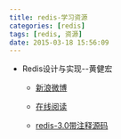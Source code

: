 ```yaml
---
title: redis-学习资源
categories: [redis]
tags: [redis, 资源]
date: 2015-03-18 15:56:09
---
```


-   Redis设计与实现--黄健宏

    -   [新浪微博](http://weibo.com/huangz1990)

    -   [在线阅读](http://redisbook.com/)

    -   [redis-3.0带注释源码](https://github.com/huangz1990/redis-3.0-annotated)
